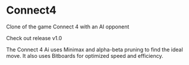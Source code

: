# Connect4
Clone of the game Connect 4 with an AI opponent

Check out release v1.0

The Connect 4 Ai uses Minimax and alpha-beta pruning to find the ideal move.
It also uses Bitboards for optimized speed and efficiency.
